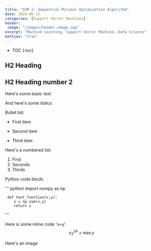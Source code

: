 ```yaml
---
title: "SVM 2: Sequential Minimal Optimization Algorithm"
date: 2020-06-12
categories: [Support Vector Machines]
header:
 image: "/images/header-image.jpg"
excerpt: "Machine Learning, Support Vector Machine, Data Science"
mathjax: "true"
---
```


* TOC
{:toc}

## H2 Heading
## H2 Heading number 2

Here's some basic text

And here's some *italics*

Bullet list:
* First item
+ Second item
- Third item

Here's a numbered list:
1. First
2. Seconds
3. Thirds

Python code block:

''' python
	 import numpy as np

	 def test_function(x,y):
	 	z = np.sum(x,y)
	 	return z
'''

Here is some inline code 'x+y'.
$$ x_{2}^{24} + \max{y} $$

Here's an image
<img src ="{{ site.url }}{{ site.baseurl }}/images/bio-image.jpg" alt=""> 
